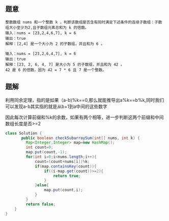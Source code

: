 ## 题意

```
整数数组 nums 和一个整数 k ，判断该数组是否含有同时满足下述条件的连续子数组：子数组大小至少为2,且子数组元素总和为 k 的倍数。
输入：nums = [23,2,4,6,7], k = 6
输出：true
解释：[2,4] 是一个大小为 2 的子数组，并且和为 6 。

输入：nums = [23,2,6,4,7], k = 6
输出：true
解释：[23, 2, 6, 4, 7] 是大小为 5 的子数组，并且和为 42 。 
42 是 6 的倍数，因为 42 = 7 * 6 且 7 是一个整数。

```



## 题解

利用同余定理，指的是如果（a-b)%k==0,那么就能推导出a%k==b%k,同时我们可以发现a-b其实指的就是从b+1到a中间的这些数字

因此每次计算前缀和%k的余数，如果有两个相等，进一步判断这两个前缀和中间数组长度是否>=2

```java
class Solution {
       public boolean checkSubarraySum(int[] nums, int k) {
         Map<Integer,Integer> map=new HashMap();
         int count=0;
         map.put(count,-1);
         for(int i=0;i<nums.length;i++){
             count=(count+nums[i])%k;
             if(map.containsKey(count)){
                 if((i-map.get(count))>=2){
                     return true;
                 }
             }else{
                 map.put(count,i);
             }
         }
         return false;
    }
}
```


